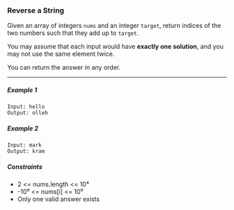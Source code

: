 ### Reverse a String

Given an array of integers `nums` and an integer `target`, return indices of the two numbers such that they add up to `target`.

You may assume that each input would have **exactly one solution**, and you may not use the same element twice.

You can return the answer in any order.

---

##### Example 1
```
Input: hello
Output: olleh
```

##### Example 2
```
Input: mark 
Output: kram
```

##### Constraints
- 2 <= nums.length <= 10⁴
- -10⁹ <= nums[i] <= 10⁹
- Only one valid answer exists
